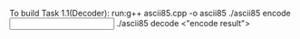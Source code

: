 To build Task 1.1(Decoder):
run:g++ ascii85.cpp -o ascii85
./ascii85 encode <input>
./ascii85 decode <"encode result">